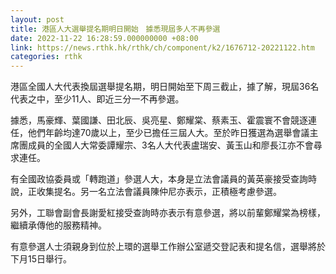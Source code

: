 ```yaml
---
layout: post
title: 港區人大選舉提名期明日開始　據悉現屆多人不再參選
date: 2022-11-22 16:28:59.000000000 +08:00
link: https://news.rthk.hk/rthk/ch/component/k2/1676712-20221122.htm
categories: rthk
---
```


港區全國人大代表換屆選舉提名期，明日開始至下周三截止，據了解，現屆36名代表之中，至少11人、即近三分一不再參選。

據悉，馬豪輝、葉國謙、田北辰、吳亮星、鄭耀棠、蔡素玉、霍震寰不會競逐連任，他們年齡均達70歲以上，至少已擔任三屆人大。至於昨日獲選為選舉會議主席團成員的全國人大常委譚耀宗、3名人大代表盧瑞安、黃玉山和廖長江亦不會尋求連任。

有全國政協委員或「轉跑道」參選人大，本身是立法會議員的黃英豪接受查詢時說，正收集提名。另一名立法會議員陳仲尼亦表示，正積極考慮參選。

另外，工聯會副會長謝愛紅接受查詢時亦表示有意參選，將以前輩鄭耀棠為榜樣，繼續承傳他的服務精神。

有意參選人士須親身到位於上環的選舉工作辦公室遞交登記表和提名信，選舉將於下月15日舉行。
